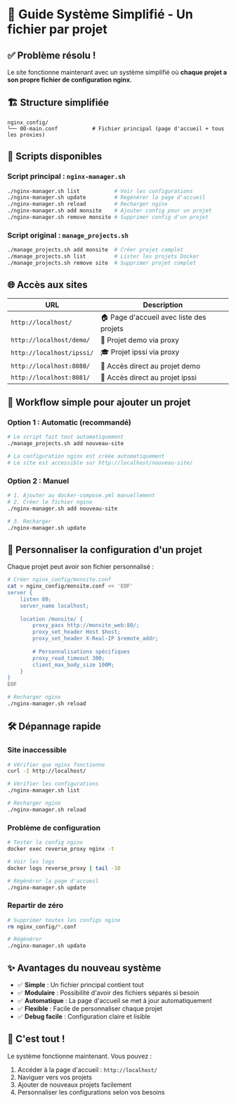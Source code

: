 # 🎯 Guide Système Simplifié - Un fichier par projet

## ✅ Problème résolu !
Le site fonctionne maintenant avec un système simplifié où **chaque projet a son propre fichier de configuration nginx**.

## 🏗️ Structure simplifiée

```
nginx_config/
└── 00-main.conf           # Fichier principal (page d'accueil + tous les proxies)
```

## 🔧 Scripts disponibles

### Script principal : `nginx-manager.sh`
```bash
./nginx-manager.sh list           # Voir les configurations
./nginx-manager.sh update         # Regénérer la page d'accueil
./nginx-manager.sh reload         # Recharger nginx
./nginx-manager.sh add monsite    # Ajouter config pour un projet
./nginx-manager.sh remove monsite # Supprimer config d'un projet
```

### Script original : `manage_projects.sh`
```bash
./manage_projects.sh add monsite  # Créer projet complet
./manage_projects.sh list         # Lister les projets Docker
./manage_projects.sh remove site  # Supprimer projet complet
```

## 🌐 Accès aux sites

| URL | Description |
|-----|-------------|
| `http://localhost/` | 🏠 Page d'accueil avec liste des projets |
| `http://localhost/demo/` | 📁 Projet demo via proxy |
| `http://localhost/ipssi/` | 🎓 Projet ipssi via proxy |
| `http://localhost:8080/` | 🔗 Accès direct au projet demo |
| `http://localhost:8081/` | 🔗 Accès direct au projet ipssi |

## 🎯 Workflow simple pour ajouter un projet

### Option 1 : Automatic (recommandé)
```bash
# Le script fait tout automatiquement
./manage_projects.sh add nouveau-site

# La configuration nginx est créée automatiquement
# Le site est accessible sur http://localhost/nouveau-site/
```

### Option 2 : Manuel
```bash
# 1. Ajouter au docker-compose.yml manuellement
# 2. Créer le fichier nginx
./nginx-manager.sh add nouveau-site

# 3. Recharger
./nginx-manager.sh update
```

## 📝 Personnaliser la configuration d'un projet

Chaque projet peut avoir son fichier personnalisé :

```bash
# Créer nginx_config/monsite.conf
cat > nginx_config/monsite.conf << 'EOF'
server {
    listen 80;
    server_name localhost;
    
    location /monsite/ {
        proxy_pass http://monsite_web:80/;
        proxy_set_header Host $host;
        proxy_set_header X-Real-IP $remote_addr;
        
        # Personnalisations spécifiques
        proxy_read_timeout 300;
        client_max_body_size 100M;
    }
}
EOF

# Recharger nginx
./nginx-manager.sh reload
```

## 🛠️ Dépannage rapide

### Site inaccessible
```bash
# Vérifier que nginx fonctionne
curl -I http://localhost/

# Vérifier les configurations
./nginx-manager.sh list

# Recharger nginx
./nginx-manager.sh reload
```

### Problème de configuration
```bash
# Tester la config nginx
docker exec reverse_proxy nginx -t

# Voir les logs
docker logs reverse_proxy | tail -10

# Régénérer la page d'accueil
./nginx-manager.sh update
```

### Repartir de zéro
```bash
# Supprimer toutes les configs nginx
rm nginx_config/*.conf

# Régénérer
./nginx-manager.sh update
```

## ✨ Avantages du nouveau système

- ✅ **Simple** : Un fichier principal contient tout
- ✅ **Modulaire** : Possibilité d'avoir des fichiers séparés si besoin
- ✅ **Automatique** : La page d'accueil se met à jour automatiquement
- ✅ **Flexible** : Facile de personnaliser chaque projet
- ✅ **Debug facile** : Configuration claire et lisible

## 🎉 C'est tout !

Le système fonctionne maintenant. Vous pouvez :
1. Accéder à la page d'accueil : `http://localhost/`
2. Naviguer vers vos projets
3. Ajouter de nouveaux projets facilement
4. Personnaliser les configurations selon vos besoins
